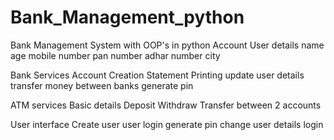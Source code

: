 # Bank_Management_python
Bank Management System with OOP's in python
Account User details
	    name
	    age
	    mobile number
	    pan number
	    adhar number
	    city

Bank Services 
    Account Creation
		Statement Printing
		update user details
		transfer money between banks
		generate pin

  
ATM services
       Basic details
	     Deposit
	     Withdraw 
		   Transfer between 2 accounts

User interface
      Create user
      user login
      generate pin
      change user details
      login
